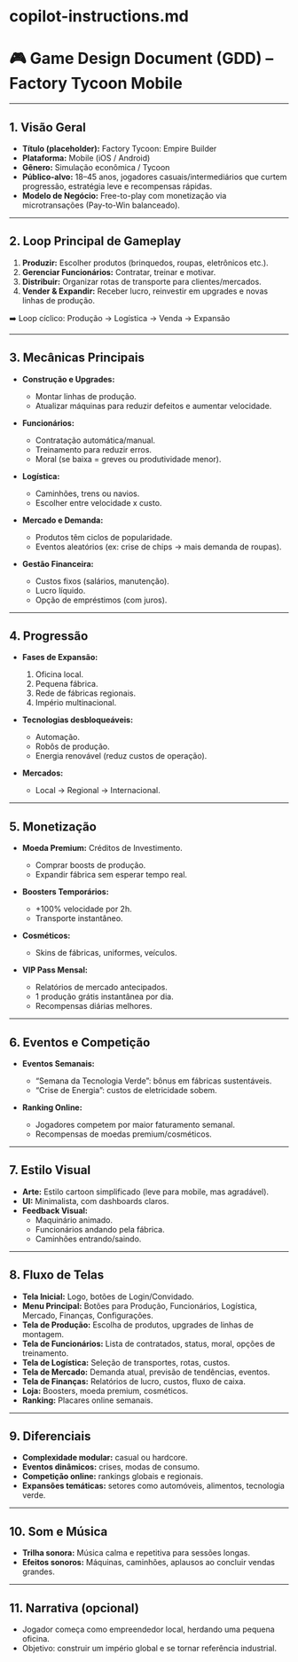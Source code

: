 # copilot-instructions.md

# 🎮 Game Design Document (GDD) – Factory Tycoon Mobile

---

## 1. Visão Geral
- **Título (placeholder):** Factory Tycoon: Empire Builder  
- **Plataforma:** Mobile (iOS / Android)  
- **Gênero:** Simulação econômica / Tycoon  
- **Público-alvo:** 18–45 anos, jogadores casuais/intermediários que curtem progressão, estratégia leve e recompensas rápidas.  
- **Modelo de Negócio:** Free-to-play com monetização via microtransações (Pay-to-Win balanceado).  

---

## 2. Loop Principal de Gameplay
1. **Produzir:** Escolher produtos (brinquedos, roupas, eletrônicos etc.).  
2. **Gerenciar Funcionários:** Contratar, treinar e motivar.  
3. **Distribuir:** Organizar rotas de transporte para clientes/mercados.  
4. **Vender & Expandir:** Receber lucro, reinvestir em upgrades e novas linhas de produção.  

➡️ Loop cíclico: Produção → Logística → Venda → Expansão  

---

## 3. Mecânicas Principais
- **Construção e Upgrades:**  
  - Montar linhas de produção.  
  - Atualizar máquinas para reduzir defeitos e aumentar velocidade.  

- **Funcionários:**  
  - Contratação automática/manual.  
  - Treinamento para reduzir erros.  
  - Moral (se baixa = greves ou produtividade menor).  

- **Logística:**  
  - Caminhões, trens ou navios.  
  - Escolher entre velocidade x custo.  

- **Mercado e Demanda:**  
  - Produtos têm ciclos de popularidade.  
  - Eventos aleatórios (ex: crise de chips → mais demanda de roupas).  

- **Gestão Financeira:**  
  - Custos fixos (salários, manutenção).  
  - Lucro líquido.  
  - Opção de empréstimos (com juros).  

---

## 4. Progressão
- **Fases de Expansão:**  
  1. Oficina local.  
  2. Pequena fábrica.  
  3. Rede de fábricas regionais.  
  4. Império multinacional.  

- **Tecnologias desbloqueáveis:**  
  - Automação.  
  - Robôs de produção.  
  - Energia renovável (reduz custos de operação).  

- **Mercados:**  
  - Local → Regional → Internacional.  

---

## 5. Monetização
- **Moeda Premium:** Créditos de Investimento.  
  - Comprar boosts de produção.  
  - Expandir fábrica sem esperar tempo real.  

- **Boosters Temporários:**  
  - +100% velocidade por 2h.  
  - Transporte instantâneo.  

- **Cosméticos:**  
  - Skins de fábricas, uniformes, veículos.  

- **VIP Pass Mensal:**  
  - Relatórios de mercado antecipados.  
  - 1 produção grátis instantânea por dia.  
  - Recompensas diárias melhores.  

---

## 6. Eventos e Competição
- **Eventos Semanais:**  
  - “Semana da Tecnologia Verde”: bônus em fábricas sustentáveis.  
  - “Crise de Energia”: custos de eletricidade sobem.  

- **Ranking Online:**  
  - Jogadores competem por maior faturamento semanal.  
  - Recompensas de moedas premium/cosméticos.  

---

## 7. Estilo Visual
- **Arte:** Estilo cartoon simplificado (leve para mobile, mas agradável).  
- **UI:** Minimalista, com dashboards claros.  
- **Feedback Visual:**  
  - Maquinário animado.  
  - Funcionários andando pela fábrica.  
  - Caminhões entrando/saindo.  

---

## 8. Fluxo de Telas
- **Tela Inicial:** Logo, botões de Login/Convidado.  
- **Menu Principal:** Botões para Produção, Funcionários, Logística, Mercado, Finanças, Configurações.  
- **Tela de Produção:** Escolha de produtos, upgrades de linhas de montagem.  
- **Tela de Funcionários:** Lista de contratados, status, moral, opções de treinamento.  
- **Tela de Logística:** Seleção de transportes, rotas, custos.  
- **Tela de Mercado:** Demanda atual, previsão de tendências, eventos.  
- **Tela de Finanças:** Relatórios de lucro, custos, fluxo de caixa.  
- **Loja:** Boosters, moeda premium, cosméticos.  
- **Ranking:** Placares online semanais.  

---

## 9. Diferenciais
- **Complexidade modular:** casual ou hardcore.  
- **Eventos dinâmicos:** crises, modas de consumo.  
- **Competição online:** rankings globais e regionais.  
- **Expansões temáticas:** setores como automóveis, alimentos, tecnologia verde.  

---

## 10. Som e Música
- **Trilha sonora:** Música calma e repetitiva para sessões longas.  
- **Efeitos sonoros:** Máquinas, caminhões, aplausos ao concluir vendas grandes.  

---

## 11. Narrativa (opcional)
- Jogador começa como empreendedor local, herdando uma pequena oficina.  
- Objetivo: construir um império global e se tornar referência industrial.  
